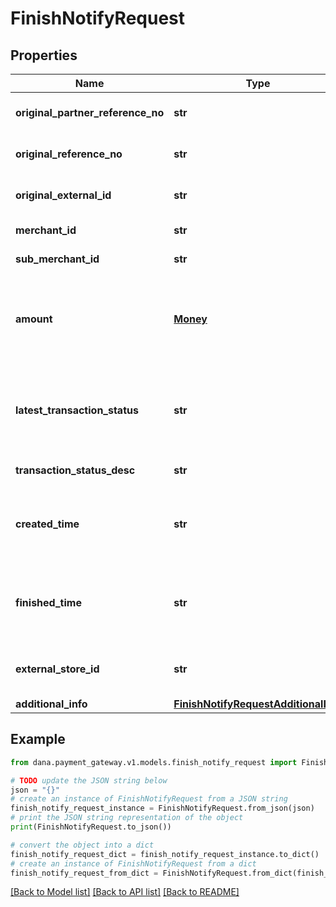 # FinishNotifyRequest


## Properties

Name | Type | Description | Notes
------------ | ------------- | ------------- | -------------
**original_partner_reference_no** | **str** | Original transaction identifier on DANA system | 
**original_reference_no** | **str** | Original transaction identifier on partner system | 
**original_external_id** | **str** | Original external identifier on header message | [optional] 
**merchant_id** | **str** | Unique identifier per each merchant | 
**sub_merchant_id** | **str** | Information of sub merchant identifier | [optional] 
**amount** | [**Money**](Money.md) | Amount. Contains two sub-fields:<br /> 1. Value: Transaction amount, including the cents<br /> 2. Currency: Currency code based on ISO<br />  | 
**latest_transaction_status** | **str** | Transaction status code:<br /> - 00 &#x3D; Success, the order has been paid<br /> - 05 &#x3D; Cancelled, the order has been closed because it is expired<br />  | 
**transaction_status_desc** | **str** | Description of transaction status | [optional] 
**created_time** | **str** | Transaction created time, in format YYYY-MM-DDTHH:mm:ss+07:00. Time must be in GMT+7 (Jakarta time) | 
**finished_time** | **str** | Transaction finished time, in format YYYY-MM-DDTHH:mm:ss+07:00. Time must be in GMT+7 (Jakarta time) | 
**external_store_id** | **str** | Store identifier to indicate to which store this payment belongs to | [optional] 
**additional_info** | [**FinishNotifyRequestAdditionalInfo**](FinishNotifyRequestAdditionalInfo.md) | Additional information | [optional] 

## Example

```python
from dana.payment_gateway.v1.models.finish_notify_request import FinishNotifyRequest

# TODO update the JSON string below
json = "{}"
# create an instance of FinishNotifyRequest from a JSON string
finish_notify_request_instance = FinishNotifyRequest.from_json(json)
# print the JSON string representation of the object
print(FinishNotifyRequest.to_json())

# convert the object into a dict
finish_notify_request_dict = finish_notify_request_instance.to_dict()
# create an instance of FinishNotifyRequest from a dict
finish_notify_request_from_dict = FinishNotifyRequest.from_dict(finish_notify_request_dict)
```
[[Back to Model list]](../README.md#documentation-for-models) [[Back to API list]](../README.md#documentation-for-api-endpoints) [[Back to README]](../README.md)


